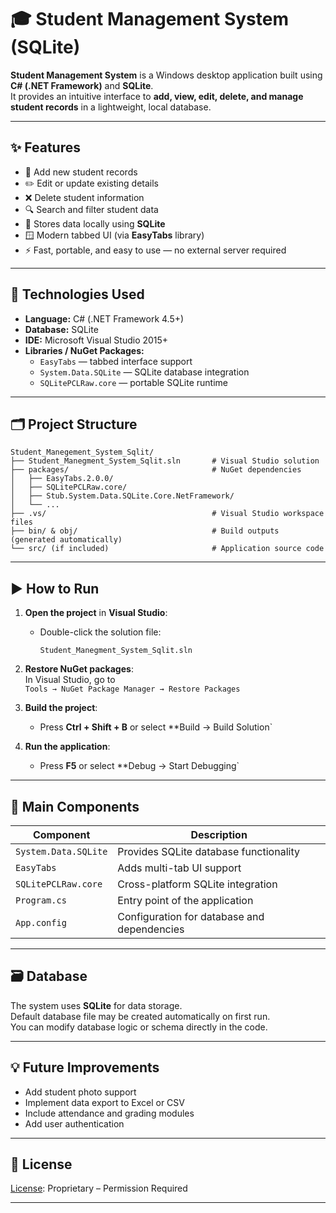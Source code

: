 # 🎓 Student Management System (SQLite)

**Student Management System** is a Windows desktop application built using **C# (.NET Framework)** and **SQLite**.  
It provides an intuitive interface to **add, view, edit, delete, and manage student records** in a lightweight, local database.

---

## ✨ Features

- 🧾 Add new student records  
- ✏️ Edit or update existing details  
- ❌ Delete student information  
- 🔍 Search and filter student data  
- 💾 Stores data locally using **SQLite**  
- 🪟 Modern tabbed UI (via **EasyTabs** library)  
- ⚡ Fast, portable, and easy to use — no external server required  

---

## 🧰 Technologies Used

- **Language:** C# (.NET Framework 4.5+)  
- **Database:** SQLite  
- **IDE:** Microsoft Visual Studio 2015+  
- **Libraries / NuGet Packages:**  
  - `EasyTabs` — tabbed interface support  
  - `System.Data.SQLite` — SQLite database integration  
  - `SQLitePCLRaw.core` — portable SQLite runtime  

---

## 🗂️ Project Structure

```
Student_Manegement_System_Sqlit/
├── Student_Manegment_System_Sqlit.sln       # Visual Studio solution
├── packages/                                # NuGet dependencies
│   ├── EasyTabs.2.0.0/
│   ├── SQLitePCLRaw.core/
│   ├── Stub.System.Data.SQLite.Core.NetFramework/
│   └── ...
├── .vs/                                     # Visual Studio workspace files
├── bin/ & obj/                              # Build outputs (generated automatically)
└── src/ (if included)                       # Application source code
```

---

## ▶️ How to Run

1. **Open the project** in **Visual Studio**:
   - Double-click the solution file:  
     ```
     Student_Manegment_System_Sqlit.sln
     ```

2. **Restore NuGet packages**:  
   In Visual Studio, go to  
   `Tools → NuGet Package Manager → Restore Packages`

3. **Build the project**:  
   - Press **Ctrl + Shift + B** or select **Build → Build Solution`

4. **Run the application**:  
   - Press **F5** or select **Debug → Start Debugging`

---

## 🧩 Main Components

| Component | Description |
|------------|-------------|
| `System.Data.SQLite` | Provides SQLite database functionality |
| `EasyTabs` | Adds multi-tab UI support |
| `SQLitePCLRaw.core` | Cross-platform SQLite integration |
| `Program.cs` | Entry point of the application |
| `App.config` | Configuration for database and dependencies |

---

## 🗃️ Database

The system uses **SQLite** for data storage.  
Default database file may be created automatically on first run.  
You can modify database logic or schema directly in the code.

---

## 💡 Future Improvements

- Add student photo support  
- Implement data export to Excel or CSV  
- Include attendance and grading modules  
- Add user authentication  

---

## 📄 License

 [License](./LICENSE.md): Proprietary – Permission Required

---